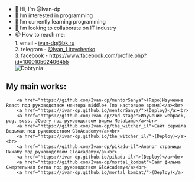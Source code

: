 - 👋 Hi, I’m @Ivan-dp 
- 👀 I’m interested in programming
- 🌱 I’m currently learning programming
- 💞️ I’m looking to collaborate on IT industry
- 📫 How to reach me: <br>
        1. email - ivan-dp@bk.ru<br>
        2. telegram - <a href="https://t.me/Ivan_Litovchenko">@Ivan_Litovchenko</a><br>
        3. facebook - https://www.facebook.com/profile.php?id=100010502406455 <br>
        <img src="http://cinemaplex.ru/wp-content/uploads/2013/07/529_2.jpg" alt="Dobrynia">

<!---
Ivan-dp/Ivan-dp is a ✨ special ✨ repository because its `README.md` (this file) appears on your GitHub profile.
You can click the Preview link to take a look at your changes.
--->

## My main works:<br>
        <a href="https://github.com/Ivan-dp/mentorSanya">(Repo)Изучение React под руководством ментора middle+ (по настоящее время)</a><br>
        <a href="https://ivan-dp.github.io/mentorSanya/">(Deploy)</a><br>
        <a href="https://github.com/Ivan-dp/2nd-stage">Изучение webpack, pug, scss, JQuery под руководством фирмы MetaLamp</a><br>
        <a href="https://github.com/Ivan-dp/the_witcher_il">Сайт сериала Ведьмак под руководством GloAcademy</a><br>
        <a href="https://ivan-dp.github.io/the_witcher_il/">(Deploy)</a><br>
        <a href="https://github.com/Ivan-dp/pikadu-il">Аналог страницы Пикабу под руководством GloAcademy</a><br>
        <a href="https://ivan-dp.github.io/pikadu-il/">(Deploy)</a><br>
        <a href="https://github.com/Ivan-dp/mortal_kombat">Сайт фильма Смертельная битва под руководством GloAcademy</a><br>
        <a href="https://ivan-dp.github.io/mortal_kombat/">(Deploy)</a>
